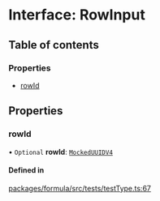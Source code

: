 # Interface: RowInput

## Table of contents

### Properties

- [rowId](RowInput.md#rowid)

## Properties

### <a id="rowid" name="rowid"></a> rowId

• `Optional` **rowId**: [`MockedUUIDV4`](../README.md#mockeduuidv4)

#### Defined in

[packages/formula/src/tests/testType.ts:67](https://github.com/mashcard/mashcard/blob/main/packages/formula/src/tests/testType.ts#L67)
